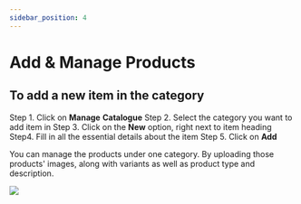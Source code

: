 ```yaml
---
sidebar_position: 4
---
```


# Add & Manage Products

## To **add a new item in the category**
Step 1. Click on **Manage** **Catalogue** 
Step 2. Select the category you want to add item in
Step 3. Click on the **New** option, right next to item heading 
Step4. Fill in all the essential details about the item 
Step 5. Click on **Add** 

You can manage the products under one category. By uploading those products' images, along with variants as well as product type and description. 

![](https://fastorimage.s3.ap-south-1.amazonaws.com/tutorial/manage%20catalogue%20-%20add%20product.gif)